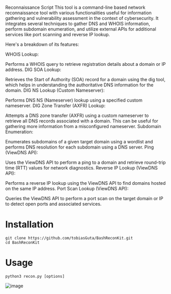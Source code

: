 Reconnaissance Script
This tool is a command-line based network reconnaissance tool with various functionalities useful for information gathering and vulnerability assessment in the context of cybersecurity. It integrates several techniques to gather DNS and WHOIS information, perform subdomain enumeration, and utilize external APIs for additional services like port scanning and reverse IP lookup.

Here's a breakdown of its features:

WHOIS Lookup:

Performs a WHOIS query to retrieve registration details about a domain or IP address.
DIG SOA Lookup:

Retrieves the Start of Authority (SOA) record for a domain using the dig tool, which helps in understanding the authoritative DNS information for the domain.
DIG NS Lookup (Custom Nameserver):

Performs DNS NS (Nameserver) lookup using a specified custom nameserver.
DIG Zone Transfer (AXFR) Lookup:

Attempts a DNS zone transfer (AXFR) using a custom nameserver to retrieve all DNS records associated with a domain. This can be useful for gathering more information from a misconfigured nameserver.
Subdomain Enumeration:

Enumerates subdomains of a given target domain using a wordlist and performs DNS resolution for each subdomain using a DNS server.
Ping (ViewDNS API):

Uses the ViewDNS API to perform a ping to a domain and retrieve round-trip time (RTT) values for network diagnostics.
Reverse IP Lookup (ViewDNS API):

Performs a reverse IP lookup using the ViewDNS API to find domains hosted on the same IP address.
Port Scan Lookup (ViewDNS API):

Queries the ViewDNS API to perform a port scan on the target domain or IP to detect open ports and associated services.


# Installation 

    git clone https://github.com/tobiasGuta/BashReconKit.git
    cd BashReconKit
    
# Usage

    python3 recon.py [options]


![image](https://github.com/user-attachments/assets/adb1ffe6-d03f-4f0b-a127-41bc2589296c)



    

